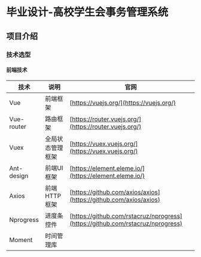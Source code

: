 # 毕业设计-高校学生会事务管理系统

## 项目介绍

### 技术选型

#### 前端技术

| 技术 | 说明 | 官网 |
|---|---|---|
| Vue        | 前端框架         | [https://vuejs.org/](https://vuejs.org/)                                       |
| Vue-router | 路由框架         | [https://router.vuejs.org/](https://router.vuejs.org/)                         |
| Vuex       | 全局状态管理框架 | [https://vuex.vuejs.org/](https://vuex.vuejs.org/)                             |
| Ant-design | 前端UI框架       | [https://element.eleme.io/](https://element.eleme.io/)                         |
| Axios      | 前端HTTP框架     | [https://github.com/axios/axios](https://github.com/axios/axios)               |
| Nprogress  | 进度条控件       | [https://github.com/rstacruz/nprogress](https://github.com/rstacruz/nprogress) |
| Moment     | 时间管理库       |                                                                                |
